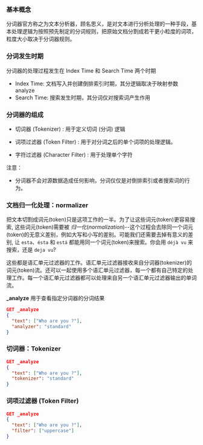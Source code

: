 ### 基本概念

分词器官方称之为文本分析器，顾名思义，是对文本进行分析处理的一种手段，基本处理逻辑为按照预先制定的分词规则，把原始文档分割成若干更小粒度的词项，粒度大小取决于分词器规则。

### 分词发生时期

分词器的处理过程发生在 Index Time 和 Search Time 两个时期

- Index Time: 文档写入并创建倒排索引时期，其分逻辑取决于映射参数 analyze
- Search Time: 搜索发生时期，其分词仅对搜索词产生作用

### 分词器的组成

- 切词器 (Tokenizer) : 用于定义切词 (分词) 逻辑

- 词项过滤器 (Token Filter) : 用于对分词之后的单个词项的处理逻辑。

- 字符过滤器 (Character Filter) : 用于处理单个字符

  

注意：

- 分词器不会对源数据造成任何影响，分词仅仅是对倒排索引或者搜索词的行为。

### 文档归一化处理：normalizer

把文本切割成词元(token)只是这项工作的一半。为了让这些词元(token)更容易搜索, 这些词元(token)需要被 *归一化*(*normalization*)--这个过程会去除同一个词元(token)的无意义差别，例如大写和小写的差别。可能我们还需要去掉有意义的差别, 让 `esta`、`ésta` 和 `está` 都能用同一个词元(token)来搜索。你会用 `déjà vu` 来搜索，还是 `deja vu`?

这些都是语汇单元过滤器的工作。语汇单元过滤器接收来自分词器(tokenizer)的词元(token)流。还可以一起使用多个语汇单元过滤器，每一个都有自己特定的处理工作。每一个语汇单元过滤器都可以处理来自另一个语汇单元过滤器输出的单词流。



**_analyze** 用于查看指定分词器的分词结果

```json
GET _analyze
{
  "text": ["Who are you ?"],
  "analyzer": "standard"
}
```



### 切词器：Tokenizer

```json	
GET _analyze
{
  "text": ["Who are you ?"],
  "tokenizer": "standard"
}
```

### 词项过滤器 (Token Filter) 

```json
GET _analyze
{
  "text": ["Who are you ?"],
  "filter": ["uppercase"]
}
```

